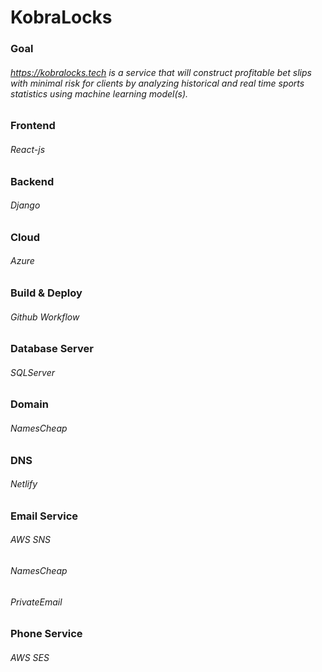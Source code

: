 # KobraLocks
### Goal
###### https://kobralocks.tech is a service that will construct profitable bet slips with minimal risk for clients by analyzing historical and real time sports statistics using machine learning model(s).
### Frontend
###### React-js
### Backend
###### Django
### Cloud
###### Azure
### Build & Deploy
###### Github Workflow
### Database Server
###### SQLServer
### Domain
###### NamesCheap
### DNS
###### Netlify
### Email Service
###### AWS SNS
###### NamesCheap
###### PrivateEmail
### Phone Service
###### AWS SES
